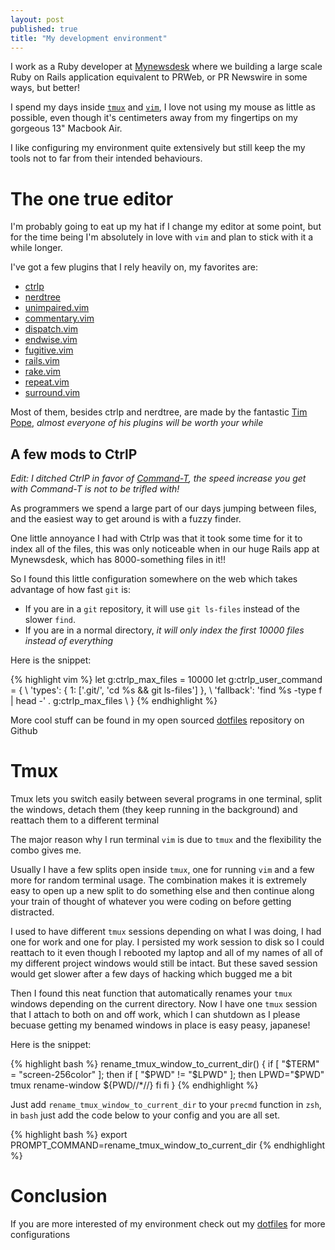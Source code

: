```yaml
---
layout: post
published: true
title: "My development environment"
---
```


I work as a Ruby developer at [Mynewsdesk][mynewsdesk] where we
building a large scale Ruby on Rails application equivalent to PRWeb,
or PR Newswire in some ways, but better!

I spend my days inside [`tmux`][tmux] and [`vim`][vim],
I love not using my mouse as little as possible, even though it's
centimeters away from my fingertips on my gorgeous 13" Macbook Air.

I like configuring my environment quite extensively but still keep the
my tools not to far from their intended behaviours.

# The one true editor
I'm probably going to eat up my hat if I change my editor at some
point, but for the time being I'm absolutely in love with `vim`
and plan to stick with it a while longer.

I've got a few plugins that I rely heavily on, my favorites are:

* [ctrlp](http://github.com/kien/ctrlp.vim)
* [nerdtree](http://github.com/scrooloose/nerdtree)
* [unimpaired.vim](http://github.com/tpope/vim-unimpaired)
* [commentary.vim](http://github.com/tpope/vim-commentary)
* [dispatch.vim](http://github.com/tpope/vim-dispatch)
* [endwise.vim](http://github.com/tpope/vim-endwise)
* [fugitive.vim](http://github.com/tpope/vim-fugitive)
* [rails.vim](http://github.com/tpope/vim-rails)
* [rake.vim](http://github.com/tpope/vim-rake)
* [repeat.vim](http://github.com/tpope/vim-repeat)
* [surround.vim](http://github.com/tpope/vim-surround)

Most of them, besides ctrlp and nerdtree, are made by the fantastic
[Tim Pope][tpope], *almost everyone of his plugins will be worth your
while*

## A few mods to CtrlP

_Edit: I ditched CtrlP in favor of [Command-T][command-t], the speed
increase you get with Command-T is not to be trifled with!_

As programmers we spend a large part of our days jumping between files,
and the easiest way to get around is with a fuzzy finder.

One little annoyance I had with Ctrlp was that it took some time for it
to index all of the files, this was only noticeable when in our huge
Rails app at Mynewsdesk, which has 8000-something files
in it!!

So I found this little configuration somewhere on the web which takes
advantage of how fast `git` is:

* If you are in a `git` repository, it will use `git ls-files` instead of
the slower `find`.
* If you are in a normal directory, *it will only index the first 10000
files instead of everything*

Here is the snippet:

{% highlight vim %}
let g:ctrlp_max_files = 10000
let g:ctrlp_user_command = {
                  \ 'types': { 1: ['.git/', 'cd %s && git ls-files'] },
                  \ 'fallback': 'find %s -type f | head -' . g:ctrlp_max_files
                  \ }
{% endhighlight %}

More cool stuff can be found in my open sourced [dotfiles][my_dotfiles]
repository on Github

# Tmux
Tmux lets you switch easily between several programs in one terminal,
split the windows, detach them (they keep running in the background)
and reattach them to a different terminal

The major reason why I run terminal `vim` is due to `tmux` and the
flexibility the combo gives me.

Usually I have a few splits open inside `tmux`, one for running `vim`
and a few more for random terminal usage. The combination makes it is
extremely easy to open up a new split to do something else and then
continue along your train of thought of whatever you were coding on
before getting distracted.

I used to have different `tmux` sessions depending on what I was doing,
I had one for work and one for play. I persisted my work session to
disk so I could reattach to it even though I rebooted my laptop and all
of my names of all of my different project windows would still be
intact. But these saved session would get slower after a few days of
hacking which bugged me a bit

Then I found this neat function that automatically renames your `tmux`
windows depending on the current directory. Now I have one `tmux`
session that I attach to both on and off work, which I can shutdown
as I please becuase getting my benamed windows in place is easy
peasy, japanese!

Here is the snippet:

{% highlight bash %}
rename_tmux_window_to_current_dir() {
  if [ "$TERM" = "screen-256color" ]; then
    if [ "$PWD" != "$LPWD" ]; then
      LPWD="$PWD"
      tmux rename-window ${PWD//*\//}
    fi
  fi
}
{% endhighlight %}

Just add `rename_tmux_window_to_current_dir` to your `precmd` function
in `zsh`, in `bash` just add the code below to your config and you are
all set.

{% highlight bash %}
export PROMPT_COMMAND=rename_tmux_window_to_current_dir
{% endhighlight %}

# Conclusion
If you are more interested of my environment check out my
[dotfiles][my_dotfiles] for more configurations

[mynewsdesk]:http://mynewsdesk.com
[tmux]:http://tmux.sourceforge.net/
[vim]:http://vim.org
[tpope]:http://github.com/tpope
[my_dotfiles]:https://github.com/metamorfos/dotfiles
[command-t]:https://github.com/wincent/Command-T

